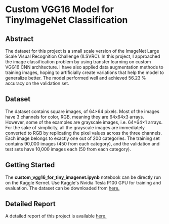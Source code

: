 # Custom VGG16 Model for TinyImageNet Classification
## Abstract
The dataset for this project is a small scale version of the ImageNet Large Scale Visual Recognition Challenge (ILSVRC). In this project, I approached the image classification problem by using transfer learning on custom VGG16 CNN architecture. I have also applied data augmentation methods to training images, hoping to artificially create variations that help the model to generalize better. The model performed well and achieved 56.23 % accuracy on the validation set.
## Dataset
The dataset contains square images, of 64×64 pixels. Most of the images have 3 channels for color, RGB, meaning they are 64x64x3 arrays. However, some of the examples are grayscale images, i.e. 64×64×1 arrays. For the sake of simplicity, all the grayscale images are immediately converted to RGB by replicating the pixel values across the three channels. Each image belongs to exactly one out of 200 categories. The training set contains 90,000 images (450 from each category), and the validation and test sets have 10,000 images each (50 from each category).
## Getting Started
The **custom_vgg16_for_tiny_imagenet.ipynb** notebook can be directly run on the Kaggle Kernel. Use Kaggle's Nvidia Tesla P100 GPU for training and evaluation.
The dataset can be downloaded from <a href="https://drive.google.com/drive/folders/1UnWcX6eWkpkCINHqqJI_fMTt_6LFHC1W?usp=sharing">here.</a>
## Detailed Report
A detailed report of this project is available <a href="https://drive.google.com/file/d/1teDoAIaFQiQ5u_-ULcGo4QIi9Qxezqui/view?usp=sharing">here.</a>
